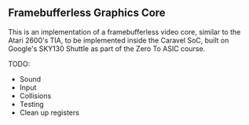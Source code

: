 Framebufferless Graphics Core
-----------------------------

This is an implementation of a framebufferless video core, similar to the Atari 2600's TIA, to be
implemented inside the Caravel SoC, built on Google's SKY130 Shuttle as part of the
Zero To ASIC course.


TODO:
- Sound
- Input
- Collisions
- Testing
- Clean up registers
